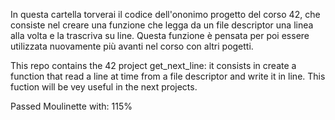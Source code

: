 In questa cartella torverai il codice dell'ononimo progetto del corso 42, che consiste nel creare una funzione che legga da un file descriptor una linea alla volta e la trascriva su line. Questa funzione è pensata per poi essere utilizzata nuovamente più avanti nel corso con altri pogetti.

This repo contains the 42 project get_next_line: it consists in create a function that read a line at time from a file descriptor and write it in line. This fuction will be vey useful in the next projects.

Passed Moulinette with: 115%
